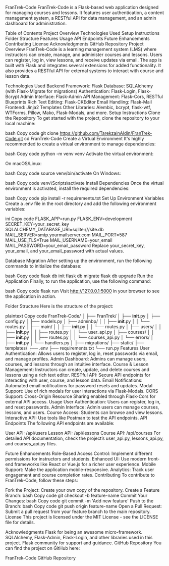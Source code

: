 FranTrek-Code
FranTrek-Code is a Flask-based web application designed for managing courses and lessons. It features user authentication, a content management system, a RESTful API for data management, and an admin dashboard for administration.

Table of Contents
Project Overview
Technologies Used
Setup Instructions
Folder Structure
Features
Usage
API Endpoints
Future Enhancements
Contributing
License
Acknowledgments
GitHub Repository
Project Overview
FranTrek-Code is a learning management system (LMS) where instructors can create, manage, and administer courses and lessons. Users can register, log in, view lessons, and receive updates via email. The app is built with Flask and integrates several extensions for added functionality. It also provides a RESTful API for external systems to interact with course and lesson data.

Technologies Used
Backend Framework: Flask
Database: SQLAlchemy (with Flask-Migrate for migrations)
Authentication: Flask-Login, Flask-Bcrypt
Admin Interface: Flask-Admin
API Management: Flask-Cors, RESTful Blueprints
Rich Text Editing: Flask-CKEditor
Email Handling: Flask-Mail
Frontend: Jinja2 Templates
Other Libraries:
Alembic, bcrypt, flask-wtf, WTForms, Pillow, Mako, Flask-Modals, and more.
Setup Instructions
Clone the Repository
To get started with the project, clone the repository to your local machine:

bash
Copy code
git clone https://github.com/TarekzainAldin/FranTrek-Code.git
cd FranTrek-Code
Create a Virtual Environment
It's highly recommended to create a virtual environment to manage dependencies:

bash
Copy code
python -m venv venv
Activate the virtual environment:

On macOS/Linux:

bash
Copy code
source venv/bin/activate
On Windows:

bash
Copy code
venv\Scripts\activate
Install Dependencies
Once the virtual environment is activated, install the required dependencies:

bash
Copy code
pip install -r requirements.txt
Set Up Environment Variables
Create a .env file in the root directory and add the following environment variables:

ini
Copy code
FLASK_APP=run.py
FLASK_ENV=development
SECRET_KEY=your_secret_key
SQLALCHEMY_DATABASE_URI=sqlite:///site.db
MAIL_SERVER=smtp.yourmailserver.com
MAIL_PORT=587
MAIL_USE_TLS=True
MAIL_USERNAME=your_email
MAIL_PASSWORD=your_email_password
Replace your_secret_key, your_email, and your_email_password with actual values.

Database Migration
After setting up the environment, run the following commands to initialize the database:

bash
Copy code
flask db init
flask db migrate
flask db upgrade
Run the Application
Finally, to run the application, use the following command:

bash
Copy code
flask run
Visit http://127.0.0.1:5000 in your browser to see the application in action.

Folder Structure
Here is the structure of the project:

plaintext
Copy code
FranTrek-Code/
│
├── FranTrek/
│   ├── __init__.py
│   ├── config.py
│   ├── models.py
│   ├── adminbp/
│   │   ├── __init__.py
│   │   └── routes.py
│   ├── main/
│   │   ├── __init__.py
│   │   └── routes.py
│   ├── users/
│   │   ├── __init__.py
│   │   ├── routes.py
│   │   └── user_api.py
│   ├── courses/
│   │   ├── __init__.py
│   │   ├── routes.py
│   │   └── courses_api.py
│   └── errors/
│       ├── __init__.py
│       └── handlers.py
│
├── migrations/
├── static/
├── templates/
├── .env
├── requirements.txt
└── run.py
Features
User Authentication: Allows users to register, log in, reset passwords via email, and manage profiles.
Admin Dashboard: Admins can manage users, courses, and lessons through an intuitive interface.
Course & Lesson Management: Instructors can create, update, and delete courses and lessons using a rich text editor.
RESTful API: Secure API endpoints for interacting with user, course, and lesson data.
Email Notifications: Automated email notifications for password resets and updates.
Modal Support: Use of rich modals for user interactions via Flask-Modals.
CORS Support: Cross-Origin Resource Sharing enabled through Flask-Cors for external API access.
Usage
User Authentication: Users can register, log in, and reset passwords.
Admin Interface: Admin users can manage courses, lessons, and users.
Course Access: Students can browse and view lessons.
Interactive API: Use tools like Postman to test the API endpoints.
API Endpoints
The following API endpoints are available:

User API: /api/users
Lesson API: /api/lessons
Course API: /api/courses
For detailed API documentation, check the project’s user_api.py, lessons_api.py, and courses_api.py files.

Future Enhancements
Role-Based Access Control: Implement different permissions for instructors and students.
Enhanced UI: Use modern front-end frameworks like React or Vue.js for a richer user experience.
Mobile Support: Make the application mobile-responsive.
Analytics: Track user engagement and course completion rates.
Contributing
To contribute to FranTrek-Code, follow these steps:

Fork the Project: Create your own copy of the repository.
Create a Feature Branch:
bash
Copy code
git checkout -b feature-name
Commit Your Changes:
bash
Copy code
git commit -m 'Add new feature'
Push to the Branch:
bash
Copy code
git push origin feature-name
Open a Pull Request: Submit a pull request from your feature branch to the main repository.
License
This project is licensed under the MIT License - see the LICENSE file for details.

Acknowledgments
Flask for being an awesome micro-framework.
SQLAlchemy, Flask-Admin, Flask-Login, and other libraries used in this project.
Flask community for support and guidance.
GitHub Repository
You can find the project on GitHub here:

FranTrek-Code GitHub Repository

